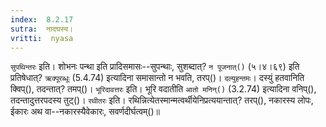 ```yaml
---
index:  8.2.17
sutra:  नादघस्य।
vritti:  nyasa
---
```


`सुपथिन्तरः` इति। शोभनः पन्था इति प्रादिसमासः--सुपन्थाः, सुशब्दात्? `न पूजनात्()` (५।४।६९) इति प्रतिषेधात्? `ऋक्पूरब्धूः` (5.4.74) इत्यादिना समासान्तो न भवति, तरप्()। `दल्युहन्तमः`। दस्युं हतवानिति क्विप्(), तदन्तात्? तमप्()। 
`भूरिदावत्तरः` इति। भूरि वदातीति `आतो मनिन्()` (3.2.74) इत्यादिना वनिप्(), तदन्तादुत्तरपदस्य तुट्()। 
`रथीतरः` इति। रथिन्नित्येतस्मान्मत्वर्थीयेनिप्रत्ययान्तात्? तरप्(), नकारस्य लोपः, ईकारः अथ वा--नकारस्यैवेकारः, सवर्णदीर्घत्वम्()॥
